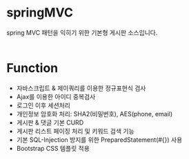 # springMVC
spring MVC 패턴을 익히기 위한 기본형 게시판 소스입니다.
<br><br>


# Function
- 자바스크립트 & 제이쿼리를 이용한 정규표현식 검사
- Ajax를 이용한 아이디 중복검사
- 로그인 이후 세션처리
- 개인정보 암호화 처리: SHA2(비밀번호), AES(phone, email)
- 게시판 & 댓글 기본 CURD
- 게시판 리스트 페이징 처리 및 키워드 검색 기능
- 기본 SQL-Injection 방지를 위한 PreparedStatement(#{}) 사용
- Bootstrap CSS 템플릿 적용

